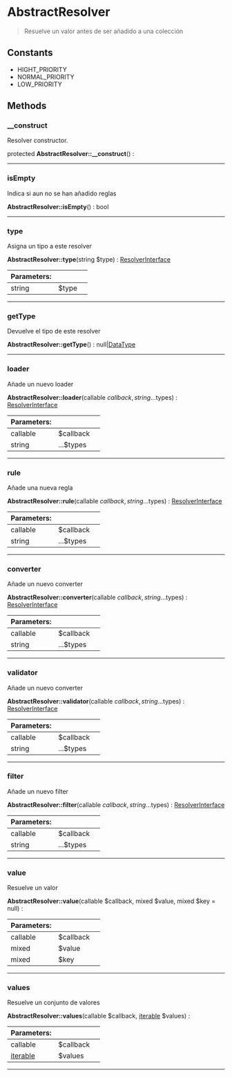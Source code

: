 
                                                                                                                                            
    
# AbstractResolver


> Resuelve un valor antes de ser añadido a una colección
>
> 




## Constants
- HIGHT_PRIORITY
- NORMAL_PRIORITY
- LOW_PRIORITY




## Methods

### __construct
Resolver constructor.


protected **AbstractResolver::__construct**() : 



---


### isEmpty
Indica si aun no se han añadido reglas


**AbstractResolver::isEmpty**() : bool



---


### type
Asigna un tipo a este resolver


**AbstractResolver::type**(string $type) : [ResolverInterface](../../../ResolverInterface.md)


|Parameters: | | |
| --- | --- | --- |
|string |$type |  |

---


### getType
Devuelve el tipo de este resolver


**AbstractResolver::getType**() : null|[DataType](../../../DataType.md)



---


### loader
Añade un nuevo loader


**AbstractResolver::loader**(callable $callback, string ...$types) : [ResolverInterface](../../../ResolverInterface.md)


|Parameters: | | |
| --- | --- | --- |
|callable |$callback |  |
|string |...$types |  |

---


### rule
Añade una nueva regla


**AbstractResolver::rule**(callable $callback, string ...$types) : [ResolverInterface](../../../ResolverInterface.md)


|Parameters: | | |
| --- | --- | --- |
|callable |$callback |  |
|string |...$types |  |

---


### converter
Añade un nuevo converter


**AbstractResolver::converter**(callable $callback, string ...$types) : [ResolverInterface](../../../ResolverInterface.md)


|Parameters: | | |
| --- | --- | --- |
|callable |$callback |  |
|string |...$types |  |

---


### validator
Añade un nuevo converter


**AbstractResolver::validator**(callable $callback, string ...$types) : [ResolverInterface](../../../ResolverInterface.md)


|Parameters: | | |
| --- | --- | --- |
|callable |$callback |  |
|string |...$types |  |

---


### filter
Añade un nuevo filter


**AbstractResolver::filter**(callable $callback, string ...$types) : [ResolverInterface](../../../ResolverInterface.md)


|Parameters: | | |
| --- | --- | --- |
|callable |$callback |  |
|string |...$types |  |

---


### value
Resuelve un valor


**AbstractResolver::value**(callable $callback, mixed $value, mixed $key = null) : 


|Parameters: | | |
| --- | --- | --- |
|callable |$callback |  |
|mixed |$value |  |
|mixed |$key |  |

---


### values
Resuelve un conjunto de valores


**AbstractResolver::values**(callable $callback, [iterable](../../../iterable.md) $values) : 


|Parameters: | | |
| --- | --- | --- |
|callable |$callback |  |
|[iterable](../../../iterable.md) |$values |  |

---


                                                                                                                                                                                                                                                                                                                                                                                                            
    
                                                                                                                                                                                                                                                                             
                